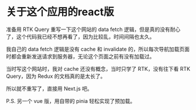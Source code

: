 # 关于这个应用的react版

准备用 RTK Query 重写一下这个网站的 data fetch 逻辑，但是真的没有耐心了，这个代码我已经不想再看了，因为比较乱，时间间隔也太久。

我自己的 data fetch 逻辑是没有 cache 和 invalidate 的，所以每次导航加载页面时都会重新发送请求到服务器，无论这个页面之前有没有加载过。

当时写这个网站时，我对 cache 还没有概念，当时只学了 RTK，没有往下看 RTK Query，因为 Redux 的文档真的是太长了。

所以就不重写了，直接用 Next.js 吧。

P.S. 另一个 vue 版，用自带的 pinia 轻松实现了预加载。
